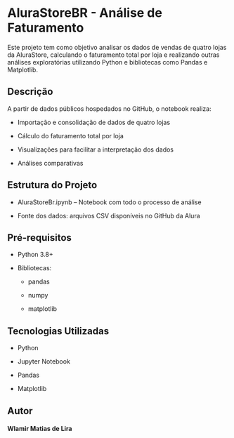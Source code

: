 # AluraStoreBR - Análise de Faturamento

Este projeto tem como objetivo analisar os dados de vendas de quatro lojas da AluraStore, calculando o faturamento total por loja e realizando outras análises exploratórias utilizando Python e bibliotecas como Pandas e Matplotlib.

## Descrição

A partir de dados públicos hospedados no GitHub, o notebook realiza:

- Importação e consolidação de dados de quatro lojas

- Cálculo do faturamento total por loja

- Visualizações para facilitar a interpretação dos dados

- Análises comparativas

## Estrutura do Projeto

- AluraStoreBr.ipynb – Notebook com todo o processo de análise

- Fonte dos dados: arquivos CSV disponíveis no GitHub da Alura

## Pré-requisitos

- Python 3.8+

- Bibliotecas:

    - pandas
 
    - numpy

    - matplotlib

## Tecnologias Utilizadas

- Python

- Jupyter Notebook

- Pandas

- Matplotlib

## Autor

#### Wlamir Matias de Lira
